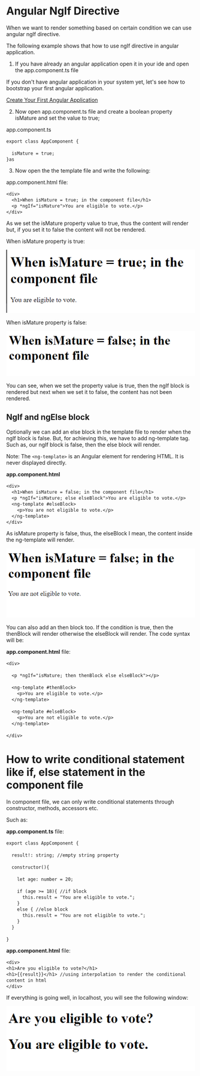 # Angular NgIf Directive

When we want to render something based on certain condition we can use angular ngIf directive.

The following example shows that how to use ngIf directive in angular application.

1. If you have already an angular application open it in your ide and open the app.component.ts file

If you don't have angular application in your system yet, let's see how to bootstrap your first angular application. 

[Create Your First Angular Application](https://javaondemand.com/create-your-first-angular-application)


2. Now open app.component.ts file and create a boolean property isMature and set the value to true;

app.component.ts

```
export class AppComponent {

  isMature = true;
}as
```

3. Now open the the template file and write the following:

app.component.html file:

```
<div>
  <h1>When isMature = true; in the component file</h1>
  <p *ngIf="isMature">You are eligible to vote.</p>
</div>
```

As we set the isMature property value to true, thus the content will render but, if you set it to false the content will not be rendered.

When isMature property is true: 

![Alt text](image1.png)

When isMature property is false: 

![Alt text](image2.png)

You can see, when we set the property value is true, then the ngIf block is rendered but next when we set it to false, the content has not been rendered.

## NgIf and ngElse block

Optionally we can add an else block in the template file to render when the ngIf block is false. But, for achieving this, we have to add ng-template tag. Such as, our ngIf block is false, then the else block will render.

Note: The ```<ng-template>``` is an Angular element for rendering HTML. It is never displayed directly.

**app.component.html**

```
<div>
  <h1>When isMature = false; in the component file</h1>
  <p *ngIf="isMature; else elseBlock">You are eligible to vote.</p>
  <ng-template #elseBlock>
    <p>You are not eligible to vote.</p>
  </ng-template>
</div>
```

As isMature property is false, thus, the elseBlock I mean, the content inside the ng-template will render.

![Alt text](image3.png)

You can also add an then block too. If the condition is true, then the thenBlock will render otherwise the elseBlock will render. The code syntax will be:

**app.component.html** file:

```
<div>
  
  <p *ngIf="isMature; then thenBlock else elseBlock"></p>

  <ng-template #thenBlock>
    <p>You are eligible to vote.</p>
  </ng-template>

  <ng-template #elseBlock>
    <p>You are not eligible to vote.</p>
  </ng-template>

</div>
```

# How to write conditional statement like if, else statement in the component file

In component file, we can only write conditional statements through constructor, methods, accessors etc.

Such as: 

**app.component.ts** file: 

```
export class AppComponent {
  
  result!: string; //empty string property

  constructor(){
    
    let age: number = 20; 

    if (age >= 18){ //if block
      this.result = "You are eligible to vote.";
    }
    else { //else block
      this.result = "You are not eligible to vote.";
    }
  }

}
```

**app.component.html** file:

```
<div>
<h1>Are you eligible to vote?</h1>
<h1>{{result}}</h1> //using interpolation to render the conditional content in html
</div>
```

If everything is going well, in localhost, you will see the following window:

![Alt text](image4.png)